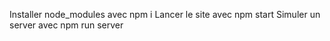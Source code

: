 Installer node_modules avec npm i
Lancer le site avec npm start
Simuler un server avec npm run server
